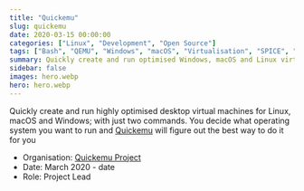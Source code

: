 ```yaml
---
title: "Quickemu"
slug: quickemu
date: 2020-03-15 00:00:00
categories: ["Linux", "Development", "Open Source"]
tags: ["Bash", "QEMU", "Windows", "macOS", "Virtualisation", "SPICE", "VirtIO", "VirGL", "Hyper-V", "KVM"]
summary: Quickly create and run optimised Windows, macOS and Linux virtual machines
sidebar: false
images: hero.webp
hero: hero.webp
---
```


Quickly create and run highly optimised desktop virtual machines for Linux,
macOS and Windows; with just two commands. You decide what operating system you
want to run and [Quickemu](https://github.com/quickemu-project/quickemu) will figure out the best way to do it for you

  - Organisation: [Quickemu Project](https://github.com/quickemu-project)
  - Date: March 2020 - date
  - Role: Project Lead
